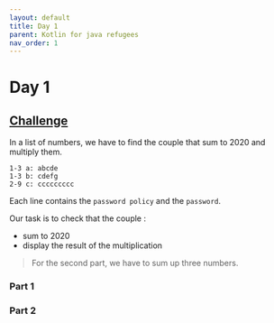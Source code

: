 ```yaml
---
layout: default
title: Day 1
parent: Kotlin for java refugees
nav_order: 1
---
```


# Day 1
## [Challenge](https://adventofcode.com/2020/day/1)
In a list of numbers, we have to find the couple that sum to 2020 and  multiply them.
```text
1-3 a: abcde
1-3 b: cdefg
2-9 c: ccccccccc
```

Each line contains the `password policy` and the `password`.

Our task is to check that the couple :
* sum to 2020
* display the result of the multiplication

> For the second part, we have to sum up three numbers.

### Part 1

### Part 2
